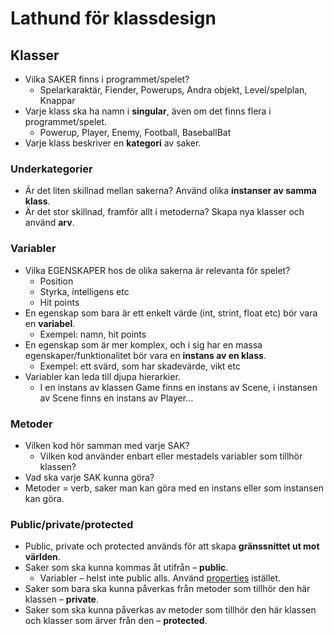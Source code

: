 # Lathund för klassdesign

## Klasser

* Vilka SAKER finns i programmet/spelet?
  * Spelarkaraktär, Fiender, Powerups, Andra objekt, Level/spelplan, Knappar
* Varje klass ska ha namn i **singular**, även om det finns flera i programmet/spelet.
  * Powerup, Player, Enemy, Football, BaseballBat
* Varje klass beskriver en **kategori** av saker.

### Underkategorier

* Är det liten skillnad mellan sakerna? Använd olika **instanser av samma klass**.
* Är det stor skillnad, framför allt i metoderna? Skapa nya klasser och använd **arv**.

### Variabler

* Vilka EGENSKAPER hos de olika sakerna är relevanta för spelet?
  * Position
  * Styrka, intelligens etc
  * Hit points
* En egenskap som bara är ett enkelt värde \(int, strint, float etc\) bör vara en **variabel**.
  * Exempel: namn, hit points
* En egenskap som är mer komplex, och i sig har en massa egenskaper/funktionalitet bör vara en **instans av en klass**.
  * Exempel: ett svärd, som har skadevärde, vikt etc
* Variabler kan leda till djupa hierarkier.
  * I en instans av klassen Game finns en instans av Scene, i instansen av Scene finns en instans av Player…

### Metoder

* Vilken kod hör samman med varje SAK?
  * Vilken kod använder enbart eller mestadels variabler som tillhör klassen?
* Vad ska varje SAK kunna göra?
* Metoder = verb, saker man kan göra med en instans eller som instansen kan göra.

### Public/private/protected

* Public, private och protected används för att skapa **gränssnittet ut mot världen**.
* Saker som ska kunna kommas åt utifrån – **public**.
  * Variabler – helst inte public alls. Använd [properties](inkapsling-och-properties.md) istället.
* Saker som bara ska kunna påverkas från metoder som tillhör den här klassen – **private**.
* Saker som ska kunna påverkas av metoder som tillhör den här klassen och klasser som ärver från den – **protected**.

